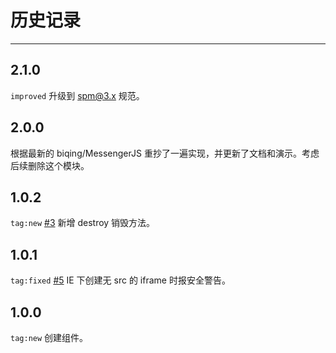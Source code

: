 # 历史记录

---

## 2.1.0

`improved` 升级到 spm@3.x 规范。


## 2.0.0

根据最新的 biqing/MessengerJS 重抄了一遍实现，并更新了文档和演示。考虑后续删除这个模块。


## 1.0.2

`tag:new` [#3](https://github.com/aralejs/messenger/issues/3) 新增 destroy 销毁方法。


## 1.0.1

`tag:fixed` [#5](https://github.com/aralejs/messenger/issues/5) IE 下创建无 src 的 iframe 时报安全警告。


## 1.0.0

`tag:new` 创建组件。

